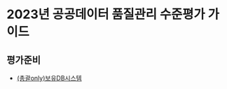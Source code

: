# 2023년 공공데이터 품질관리 수준평가 가이드
## 평가준비
- [(총괄only)보유DB시스템](https://gooddata.go.kr/qtyeval2/mdmIndex.do?url=#/qtyeval2/mdmDashboard.do)
